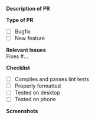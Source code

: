 **Description of PR**

**Type of PR**
- [ ] Bugfix
- [ ] New feature

**Relevant Issues**  
Fixes #...

**Checklist**
- [ ] Compiles and passes lint tests
- [ ] Properly formatted
- [ ] Tested on desktop
- [ ] Tested on phone

**Screenshots**
